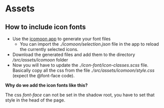 
# Assets

## How to include icon fonts

* Use the [icomoon app](https://icomoon.io/app/#/select) to generate your font files
  * You can import the _./icomoon/selection.json_ file in the app to reload the currently selected icons.
* Download the generated files and add them to the directory _/src/assets/icomoon_ folder
* Now you will have to update the _./icon-font/icon-classes.scss_ file. Basically copy all the css from the file _./src/assets/icomoon/style.css_ (expect the @font-face code).

__Why do we add the icon fonts like this?__

The css _font-face_ can not be set in the shadow root, you have to set that style in the head of the page. 
